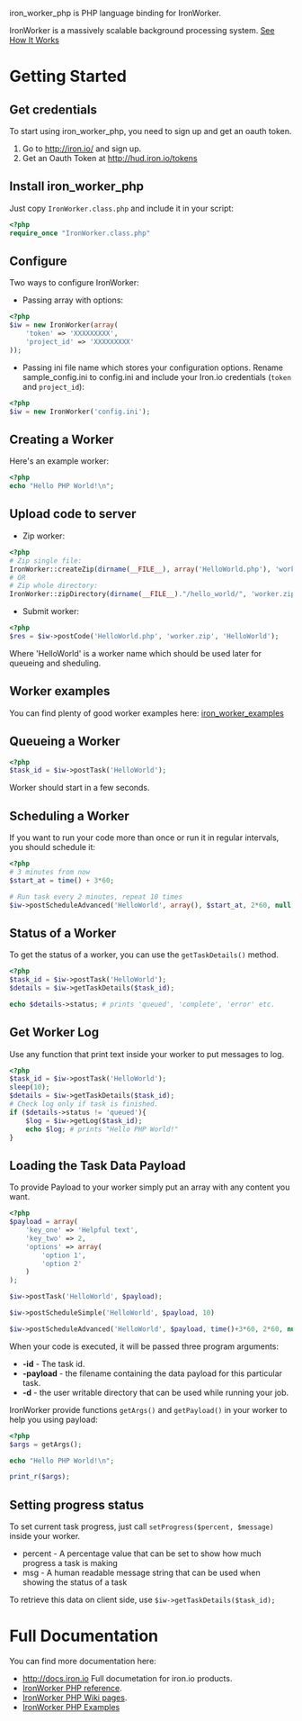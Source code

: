 iron_worker_php is PHP language binding for IronWorker.

IronWorker is a massively scalable background processing system.
[See How It Works](http://www.iron.io/products/worker/how)

# Getting Started


## Get credentials
To start using iron_worker_php, you need to sign up and get an oauth token.

1. Go to http://iron.io/ and sign up.
2. Get an Oauth Token at http://hud.iron.io/tokens

## Install iron_worker_php
Just copy ```IronWorker.class.php``` and include it in your script:

```php
<?php
require_once "IronWorker.class.php"
```
## Configure
Two ways to configure IronWorker:

* Passing array with options:

```php
<?php
$iw = new IronWorker(array(
    'token' => 'XXXXXXXXX',
    'project_id' => 'XXXXXXXXX'
));
```
* Passing ini file name which stores your configuration options. Rename sample_config.ini to config.ini and include your Iron.io credentials (`token` and `project_id`):

```php
<?php
$iw = new IronWorker('config.ini');
```

## Creating a Worker

Here's an example worker:

```php
<?php
echo "Hello PHP World!\n";
```
## Upload code to server

* Zip worker:

```php
<?php
# Zip single file:
IronWorker::createZip(dirname(__FILE__), array('HelloWorld.php'), 'worker.zip', true);
# OR
# Zip whole directory:
IronWorker::zipDirectory(dirname(__FILE__)."/hello_world/", 'worker.zip', true);
```
* Submit worker:

```php
<?php
$res = $iw->postCode('HelloWorld.php', 'worker.zip', 'HelloWorld');
```
Where 'HelloWorld' is a worker name which should be used later for queueing and sheduling.

## Worker examples

You can find plenty of good worker examples here: [iron_worker_examples](https://github.com/iron-io/iron_worker_examples/tree/master/php)

## Queueing a Worker

```php
<?php
$task_id = $iw->postTask('HelloWorld');
```
Worker should start in a few seconds.

## Scheduling a Worker
If you want to run your code more than once or run it in regular intervals, you should schedule it:

```php
<?php
# 3 minutes from now
$start_at = time() + 3*60;

# Run task every 2 minutes, repeat 10 times
$iw->postScheduleAdvanced('HelloWorld', array(), $start_at, 2*60, null, 10);
```

## Status of a Worker
To get the status of a worker, you can use the ```getTaskDetails()``` method.

```php
<?php
$task_id = $iw->postTask('HelloWorld');
$details = $iw->getTaskDetails($task_id);

echo $details->status; # prints 'queued', 'complete', 'error' etc.
```

## Get Worker Log

Use any function that print text inside your worker to put messages to log.

```php
<?php
$task_id = $iw->postTask('HelloWorld');
sleep(10);
$details = $iw->getTaskDetails($task_id);
# Check log only if task is finished.
if ($details->status != 'queued'){
    $log = $iw->getLog($task_id);
    echo $log; # prints "Hello PHP World!"
}
```

## Loading the Task Data Payload

To provide Payload to your worker simply put an array with any content you want.

```php
<?php
$payload = array(
    'key_one' => 'Helpful text',
    'key_two' => 2,
    'options' => array(
        'option 1',
        'option 2'
    )
);

$iw->postTask('HelloWorld', $payload);

$iw->postScheduleSimple('HelloWorld', $payload, 10)

$iw->postScheduleAdvanced('HelloWorld', $payload, time()+3*60, 2*60, null, 5);
```

When your code is executed, it will be passed three program arguments:

* **-id** - The task id.
* **-payload** - the filename containing the data payload for this particular task.
* **-d** - the user writable directory that can be used while running your job.

IronWorker provide functions `getArgs()` and `getPayload()` in your worker to help you using payload:

```php
<?php
$args = getArgs();

echo "Hello PHP World!\n";

print_r($args);

```

## Setting progress status

To set current task progress, just call `setProgress($percent, $message)` inside your worker.

* percent - A percentage value that can be set to show how much progress a task is making
* msg - A human readable message string that can be used when showing the status of a task

To retrieve this data on client side, use `$iw->getTaskDetails($task_id);`

# Full Documentation

You can find more documentation here:

* http://docs.iron.io Full documetation for iron.io products.
* [IronWorker PHP reference](http://iron-io.github.com/iron_worker_php/).
* [IronWorker PHP Wiki pages](https://github.com/iron-io/iron_worker_php/wiki).
* [IronWorker PHP Examples](https://github.com/iron-io/iron_worker_examples/tree/master/php)